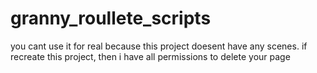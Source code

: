 # granny_roullete_scripts
you cant use it for real because this project doesent have any scenes. if recreate this project, then i have all permissions to delete your page
